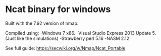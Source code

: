 # Ncat binary for windows

Built with the 7.92 version of nmap.

Compiled using:
-Windows 7 x86.
-Visual Studio Express 2013 Update 5. (Just like the simulations)
-Strawberry perl 5.16
-NASM 2.12

See full guide: https://secwiki.org/w/Nmap/Ncat_Portable
